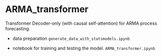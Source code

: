 # ARMA_transformer
Transformer Decoder-only (with causal self-attention) for ARMA process forecasting.
 
- data preparation
`generate_data_with_statsmodels.ipynb`


- notebook for training and testing the model.
`ARMA_transformer.ipynb`